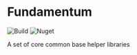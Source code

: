 # Fundamentum

![Build](https://github.com/forresttech/fundamentum/actions/workflows/publish.yml/badge.svg)
![Nuget](https://img.shields.io/nuget/v/fundamentum?color=blue)

A set of core common base helper libraries 
